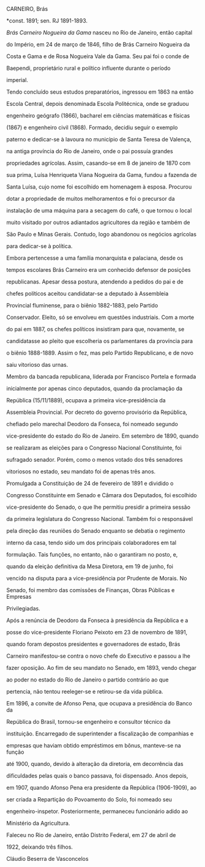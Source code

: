 CARNEIRO, Brás



\*const. 1891; sen. RJ 1891-1893.



*Brás Carneiro Nogueira da Gama* nasceu no Rio de Janeiro, então capital

do Império, em 24 de março de 1846, filho de Brás Carneiro Nogueira da

Costa e Gama e de Rosa Nogueira Vale da Gama. Seu pai foi o conde de

Baependi, proprietário rural e político influente durante o período

imperial.



Tendo concluído seus estudos preparatórios, ingressou em 1863 na então

Escola Central, depois denominada Escola Politécnica, onde se graduou

engenheiro geógrafo (1866), bacharel em ciências matemáticas e físicas

(1867) e engenheiro civil (1868). Formado, decidiu seguir o exemplo

paterno e dedicar-se à lavoura no município de Santa Teresa de Valença,

na antiga província do Rio de Janeiro, onde o pai possuía grandes

propriedades agrícolas. Assim, casando-se em 8 de janeiro de 1870 com

sua prima, Luísa Henriqueta Viana Nogueira da Gama, fundou a fazenda de

Santa Luísa, cujo nome foi escolhido em homenagem à esposa. Procurou

dotar a propriedade de muitos melhoramentos e foi o precursor da

instalação de uma máquina para a secagem do café, o que tornou o local

muito visitado por outros adiantados agricultores da região e também de

São Paulo e Minas Gerais. Contudo, logo abandonou os negócios agrícolas

para dedicar-se à política.



Embora pertencesse a uma família monarquista e palaciana, desde os

tempos escolares Brás Carneiro era um conhecido defensor de posições

republicanas. Apesar dessa postura, atendendo a pedidos do pai e de

chefes políticos aceitou candidatar-se a deputado à Assembleia

Provincial fluminense, para o biênio 1882-1883, pelo Partido

Conservador. Eleito, só se envolveu em questões industriais. Com a morte

do pai em 1887, os chefes políticos insistiram para que, novamente, se

candidatasse ao pleito que escolheria os parlamentares da província para

o biênio 1888-1889. Assim o fez, mas pelo Partido Republicano, e de novo

saiu vitorioso das urnas.



Membro da bancada republicana, liderada por Francisco Portela e formada

inicialmente por apenas cinco deputados, quando da proclamação da

República (15/11/1889), ocupava a primeira vice-presidência da

Assembleia Provincial. Por decreto do governo provisório da República,

chefiado pelo marechal Deodoro da Fonseca, foi nomeado segundo

vice-presidente do estado do Rio de Janeiro. Em setembro de 1890, quando

se realizaram as eleições para o Congresso Nacional Constituinte, foi

sufragado senador. Porém, como o menos votado dos três senadores

vitoriosos no estado, seu mandato foi de apenas três anos.



Promulgada a Constituição de 24 de fevereiro de 1891 e dividido o

Congresso Constituinte em Senado e Câmara dos Deputados, foi escolhido

vice-presidente do Senado, o que lhe permitiu presidir a primeira sessão

da primeira legislatura do Congresso Nacional. Também foi o responsável

pela direção das reuniões do Senado enquanto se debatia o regimento

interno da casa, tendo sido um dos principais colaboradores em tal

formulação. Tais funções, no entanto, não o garantiram no posto, e,

quando da eleição definitiva da Mesa Diretora, em 19 de junho, foi

vencido na disputa para a vice-presidência por Prudente de Morais. No

Senado, foi membro das comissões de Finanças, Obras Públicas e Empresas

Privilegiadas.



Após a renúncia de Deodoro da Fonseca à presidência da República e a

posse do vice-presidente Floriano Peixoto em 23 de novembro de 1891,

quando foram depostos presidentes e governadores de estado, Brás

Carneiro manifestou-se contra o novo chefe do Executivo e passou a lhe

fazer oposição. Ao fim de seu mandato no Senado, em 1893, vendo chegar

ao poder no estado do Rio de Janeiro o partido contrário ao que

pertencia, não tentou reeleger-se e retirou-se da vida pública.



Em 1896, a convite de Afonso Pena, que ocupava a presidência do Banco da

República do Brasil, tornou-se engenheiro e consultor técnico da

instituição. Encarregado de superintender a fiscalização de companhias e

empresas que haviam obtido empréstimos em bônus, manteve-se na função

até 1900, quando, devido à alteração da diretoria, em decorrência das

dificuldades pelas quais o banco passava, foi dispensado. Anos depois,

em 1907, quando Afonso Pena era presidente da República (1906-1909), ao

ser criada a Repartição do Povoamento do Solo, foi nomeado seu

engenheiro-inspetor. Posteriormente, permaneceu funcionário adido ao

Ministério da Agricultura.



Faleceu no Rio de Janeiro, então Distrito Federal, em 27 de abril de

1922, deixando três filhos.



Cláudio Beserra de Vasconcelos



